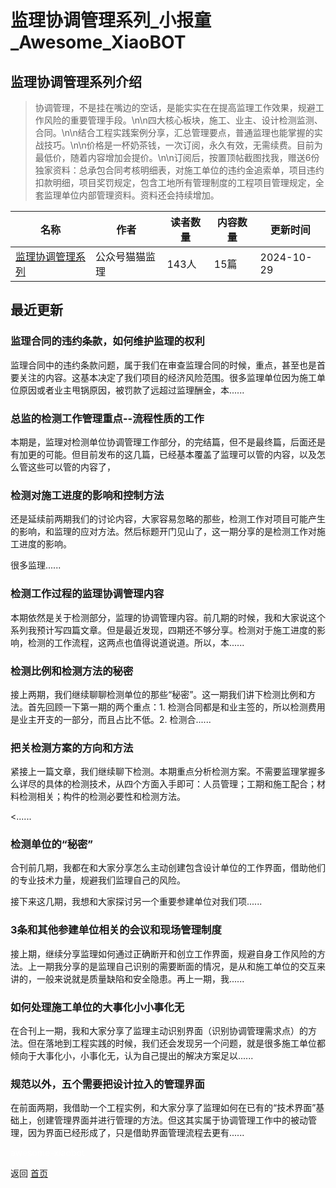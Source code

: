 # 监理协调管理系列_小报童_Awesome_XiaoBOT

## 监理协调管理系列介绍
> 协调管理，不是挂在嘴边的空话，是能实实在在提高监理工作效果，规避工作风险的重要管理手段。\n\n四大核心板块，施工、业主、设计检测监测、合同。\n\n结合工程实践案例分享，汇总管理要点，普通监理也能掌握的实战技巧。\n\n价格是一杯奶茶钱，一次订阅，永久有效，无需续费。目前为最低价，随着内容增加会提价。\n\n订阅后，按置顶帖截图找我，赠送6份独家资料：总承包合同考核明细表，对施工单位的违约金追索单，项目违约扣款明细，项目奖罚规定，包含工地所有管理制度的工程项目管理规定，全套监理单位内部管理资料。资料还会持续增加。  
  


|名称|作者|读者数量|内容数量|更新时间|
|---|---|---|---|---|
|[监理协调管理系列](https://xiaobot.net/p/maomaojianli?refer=0b133df9-27dc-423b-8101-639049001c13)|公众号猫猫监理|143人|15篇|2024-10-29|

## 最近更新
### 监理合同的违约条款，如何维护监理的权利

监理合同中的违约条款问题，属于我们在审查监理合同的时候，重点，甚至也是首要关注的内容。这基本决定了我们项目的经济风险范围。很多监理单位因为施工单位原因或者业主甩锅原因，被罚款了远超过监理酬金，本......

### 总监的检测工作管理重点--流程性质的工作

本期是，监理对检测单位协调管理工作部分，的完结篇，但不是最终篇，后面还是有加更的可能。但目前发布的这几篇，已经基本覆盖了监理可以管的内容，以及怎么管这些可以管的内容了，

### 检测对施工进度的影响和控制方法

还是延续前两期我们的讨论内容，大家容易忽略的那些，检测工作对项目可能产生的影响，和监理的应对方法。然后标题开门见山了，这一期分享的是检测工作对施工进度的影响。

很多监理......

### 检测工作过程的监理协调管理内容

本期依然是关于检测部分，监理的协调管理内容。前几期的时候，我和大家说这个系列我预计写四篇文章。但是最近发现，四期还不够分享。检测对于施工进度的影响，检测的工作流程，这两点也值得说道说道。所以，本......

### 检测比例和检测方法的秘密

接上两期，我们继续聊聊检测单位的那些“秘密”。这一期我们讲下检测比例和方法。首先回顾一下第一期的两个重点：1.
检测合同都是和业主签的，所以检测费用是业主开支的一部分，而且占比不低。2. 检测合......

### 把关检测方案的方向和方法

紧接上一篇文章，我们继续聊下检测。本期重点分析检测方案。不需要监理掌握多么详尽的具体的检测技术，从四个方面入手即可：人员管理；工期和施工配合；材料检测相关；构件的检测必要性和检测方法。

<......

### 检测单位的“秘密”

合刊前几期，我都在和大家分享怎么主动创建包含设计单位的工作界面，借助他们的专业技术力量，规避我们监理自己的风险。

接下来这几期，我想和大家探讨另一个重要参建单位对我们项......

### 3条和其他参建单位相关的会议和现场管理制度

接上期，继续分享监理如何通过正确断开和创立工作界面，规避自身工作风险的方法。上一期我分享的是监理自己识别的需要断面的情况，是从和施工单位的交互来讲的，一般来说就是质量缺陷和安全隐患。再上一期，我......

### 如何处理施工单位的大事化小小事化无

在合刊上一期，我和大家分享了监理主动识别界面（识别协调管理需求点）的方法。但在落地到工程实践的时候，我们还会发现另一个问题，就是很多施工单位都倾向于大事化小，小事化无，认为自己提出的解决方案足以......

### 规范以外，五个需要把设计拉入的管理界面

在前面两期，我借助一个工程实例，和大家分享了监理如何在已有的“技术界面”基础上，创建管理界面并进行管理的方法。但这其实属于协调管理工作中的被动管理，因为界面已经形成了，只是借助界面管理流程去更有......


<a href="https://github.com/Reno9527/awesome-xiaobot" style="color: white; text-decoration: none;">awesome-xiaobot</a>

返回 [首页](../README.md)
